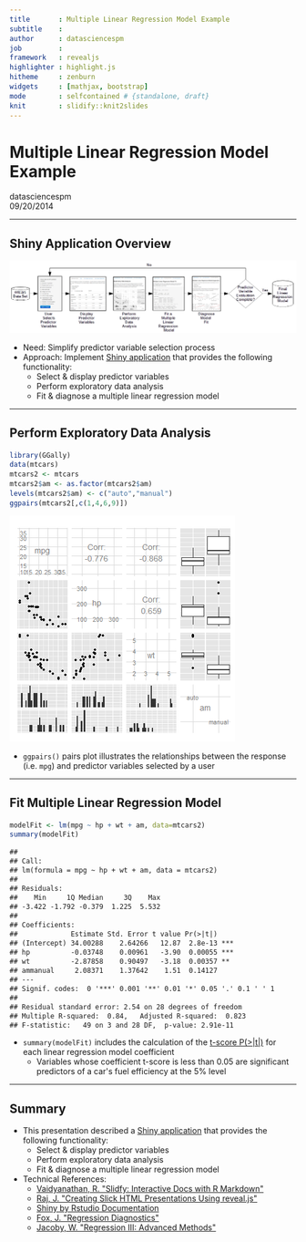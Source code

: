 ```yaml
---
title       : Multiple Linear Regression Model Example
subtitle    : 
author      : datasciencespm
job         : 
framework   : revealjs
highlighter : highlight.js
hitheme     : zenburn
widgets     : [mathjax, bootstrap]
mode        : selfcontained # {standalone, draft}
knit        : slidify::knit2slides
---
```


# Multiple Linear Regression Model Example
datasciencespm  
09/20/2014

---
## Shiny Application Overview

![Shiny Application Flow Diagram](./assets/fig/flowDiagram.png)

- Need: Simplify predictor variable selection process 
- Approach: Implement [Shiny application](https://datasciencespm.shinyapps.io/DevelopingDataProducts/) that provides the following functionality:
  * Select & display predictor variables
  * Perform exploratory data analysis
  * Fit & diagnose a multiple linear regression model

---
## Perform Exploratory Data Analysis


```r
library(GGally)
data(mtcars)
mtcars2 <- mtcars
mtcars2$am <- as.factor(mtcars2$am)
levels(mtcars2$am) <- c("auto","manual")
ggpairs(mtcars2[,c(1,4,6,9)])
```

![plot of chunk exploratoryDataAnalysis](assets/fig/exploratoryDataAnalysis.png) 
- `ggpairs()` pairs plot illustrates the relationships between the response 
(i.e. `mpg`) and predictor variables selected by a user

---
## Fit Multiple Linear Regression Model

```r
modelFit <- lm(mpg ~ hp + wt + am, data=mtcars2)
summary(modelFit)
```

```
## 
## Call:
## lm(formula = mpg ~ hp + wt + am, data = mtcars2)
## 
## Residuals:
##    Min     1Q Median     3Q    Max 
## -3.422 -1.792 -0.379  1.225  5.532 
## 
## Coefficients:
##             Estimate Std. Error t value Pr(>|t|)    
## (Intercept) 34.00288    2.64266   12.87  2.8e-13 ***
## hp          -0.03748    0.00961   -3.90  0.00055 ***
## wt          -2.87858    0.90497   -3.18  0.00357 ** 
## ammanual     2.08371    1.37642    1.51  0.14127    
## ---
## Signif. codes:  0 '***' 0.001 '**' 0.01 '*' 0.05 '.' 0.1 ' ' 1
## 
## Residual standard error: 2.54 on 28 degrees of freedom
## Multiple R-squared:  0.84,	Adjusted R-squared:  0.823 
## F-statistic:   49 on 3 and 28 DF,  p-value: 2.91e-11
```
- `summary(modelFit)` includes the calculation of the [t-score P(>|t|)](http://www.ats.ucla.edu/stat/stata/output/reg_output.htm) for each linear regression model
coefficient
  * Variables whose coefficient t-score is less than 0.05 are significant 
  predictors of a car's fuel efficiency at the 5% level  

---
## Summary
- This presentation described a [Shiny application](https://datasciencespm.shinyapps.io/DevelopingDataProducts/) that provides the following functionality:
  * Select & display predictor variables
  * Perform exploratory data analysis
  * Fit & diagnose a multiple linear regression model
- Technical References:
  * [Vaidyanathan, R. "Slidfy: Interactive Docs with R Markdown"](http://slidify.github.io/)
  * [Raj, J. "Creating Slick HTML Presentations Using reveal.js"](http://www.sitepoint.com/creating-slick-html-presentations-using-reveal-js/)
  * [Shiny by Rstudio Documentation](http://shiny.rstudio.com/)
  * [Fox, J. "Regression Diagnostics"](http://socserv.socsci.mcmaster.ca/jfox/Courses/Brazil-2009/slides-handout.pdf)
  * [Jacoby, W. "Regression III: Advanced Methods"](http://polisci.msu.edu/jacoby/icpsr/regress3/lectures/week3/11.Outliers.pdf)
